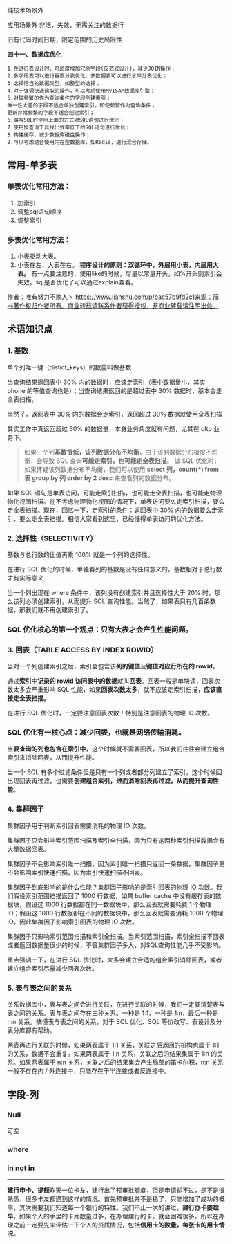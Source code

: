 

纯技术场景外

应用场景外	非活，失效，无需关注的数据行

旧有代码时间日期，限定范围的历史局限性







**四十一、数据库优化**



```
1.在进行表设计时，可适度增加冗余字段(反范式设计)，减少JOIN操作；
2.多字段表可以进行垂直分表优化，多数据表可以进行水平分表优化；
3.选择恰当的数据类型，如整型的选择；
4.对于强调快速读取的操作，可以考虑使用MyISAM数据库引擎；
5.对较频繁的作为查询条件的字段创建索引；
唯一性太差的字段不适合单独创建索引，即使频繁作为查询条件；
更新非常频繁的字段不适合创建索引；
6.编写SQL时使用上面的方式对SQL语句进行优化；
7.使用慢查询工具找出效率低下的SQL语句进行优化；
8.构建缓存，减少数据库磁盘操作；
9.可以考虑结合使用内在型数据库，如Redis，进行混合存储。
```

## 常用-单多表

### **单表优化常用方法：**

1. 加索引
2. 调整sql语句顺序
3. 调整索引

### **多表优化常用方法：**

1. 小表驱动大表。
2. 小表在左，大表在右。
    **程序设计的原则：双循环中，外层用小表，内层用大表。**
    有一点要注意的，使用like的时候，尽量以常量开头，如%开头则索引会失效。sql是否优化了可以通过explain查看。

作者：唯有努力不欺人丶
https://www.jianshu.com/p/bac57b9fd2c1来源：简书著作权归作者所有。商业转载请联系作者获得授权，非商业转载请注明出处。

## 术语知识点

### 1. 基数

单个列唯一键（distict_keys）的数量叫做基数

当查询结果返回表中 30%  内的数据时，应该走索引（表中数据量小，其实 phone 的等值查询也是）；当查询结果返回的是超过表中 30% 数据时，基本会走全表扫描。

当然了，返回表中 30% 内的数据会走索引，返回超过 30% 数据就使用全表扫描

其实工作中真返回超过 30%  的数据量，本身业务角度就有问题，尤其在 oltp 业务下。

> 如果一个列**基数很低，该列数据分布不均衡**，由于该列数据分布极度不均衡，会导致 SQL  查询**可能走索引，也可能走全表扫描**。
> 做 SQL 优化时，如果怀疑该列数据分布不均衡，我们可以使用 
> **select 列，count(*) from 表 group by 列 order by 2 desc** 来查看列的数据分布。

如果 SQL  语句是单表访问，可能走索引扫描，也可能走全表扫描，也可能走物理物化视图扫描。在不考虑物理物化视图的情况下，单表访问要么走索引扫描，要么走全表扫描。现在，回忆一下，走索引的条件：返回表中 30% 内的数据要么走索引，要么走全表扫描。相信大家看到这里，已经懂得单表访问的优化方法。



### 2. 选择性（SELECTIVITY）

基数与总行数的比值再乘 100% 就是一个列的选择性。

在进行 SQL 优化的时候，单独看列的基数是没有任何意义的，基数相对于总行数才有实际意义





当一个列出现在 where 条件中，该列没有创建索引并且选择性大于 20% 时，那么该列必须创建索引，从而提升 SQL 查询性能。当然了，如果表只有几百条数据，那我们就不用创建索引了。

###  SQL 优化核心的第一个观点：只有大表才会产生性能问题。



### **3. 回表（TABLE ACCESS BY INDEX ROWID）**

当对一个列创建索引之后，索引会包含该**列的键值**及**键值对应行所在的 rowid**。

通过**索引中记录的 rowid 访问表中的数据**就叫**回表**。回表一般是单块读，回表次数太多会严重影响 SQL 性能，如果**回表次数太多**，就不应该走索引扫描，**应该直接走全表扫描。**

在进行 SQL 优化时，一定要注意回表次数！特别是注意回表的物理 IO 次数。

###  **SQL 优化有一核心点：减少回表，也就是网络传输消耗。**

当**要查询的列也包含在索引中**，这个时候就不需要回表，所以我们往往会建立组合索引来消除回表，从而提升性能。

当一个 SQL 有多个过滤条件但是只有一个列或者部分列建立了索引，这个时候回出现回表再过滤，也需要**创建组合索引，进而消除回表再过滤，从而提升查询性能**。





### 4. 集群因子

集群因子用于判断索引回表需要消耗的物理 IO 次数。



集群因子只会影响索引范围扫描及索引全扫描，因为只有这两种索引扫描数据会有大量数据回表。

集群因子不会影响索引唯一扫描，因为索引唯一扫描只返回一条数据。集群因子更不会影响索引快速扫描，因为索引快速扫描不回表。

集群因子到底影响的是什么性能？集群因子影响的是索引回表的物理 IO 次数。我们假设索引范围扫描返回了 1000 行数据，如果 buffer  cache 中没有缓存表的数据块，假设这 1000 行数据都在同一数据块中，那么回表就需要耗费 1 个物理 IO；假设这 1000  行数据都在不同的数据块中，那么回表就需要消耗 1000 个物理 IO。因此集群因子影响索引回表的物理 IO 次数。



集群因子只影响索引范围扫描和索引全扫描。当索引范围扫描，索引全扫描不回表或者返回数据量很少的时候，不管集群因子多大，对SQL查询性能几乎不受影响。

重点强调一下，在进行 SQL 优化时，大多会建立合适的组合索引消除回表，或者建立组合索引尽量减少回表次数。



### 5. 表与表之间的关系

关系数据库中，表与表之间会进行关联，在进行关联的时候，我们一定要清楚表与表之间的关系。表与表之间存在三种关系。一种是 1:1，一种是 1:n，最后一种是 n:n 关系。搞懂表与表之间的关系，对于 SQL 优化、SQL 等价改写、表设计及分表分库都有帮助。

两表再进行关联的时候，如果两表属于 1:1 关系，关联之后返回的机构也属于 1:1 的关系，数据不会重复。如果两表属于 1:n  关系，关联之后的结果集属于 1:n 的关系。如果两表属于 n:n 关系，关联之后的结果集会产生局部的笛卡尔积，n:n 关系一般不存在内 /  外连接中，只能存在于半连接或者反连接中。

 

## 字段-列

### Null

可空



### where





### in	not in





----







**建行申卡、提额**昨天一位卡友，建行出了预审批额度，但是申请却不过，是不是很熟悉，很多卡友都遇到这样的情况。首先预审批并不是稳了，只能增加了成功的概率，其次需要我们知道每一个银行的特性。我们不止一次的讲过，**建行办卡要趁早**，如果个人的手里的卡片数量过多，在办理建行的卡，就会困难很多。所以在办理之前一定要先来评估一下个人的资质情况，包括**信用卡的数量，每张卡的用卡情况**。